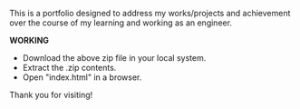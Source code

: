 This is a portfolio designed to address my works/projects and achievement over the course of my learning and working as an engineer. 

**WORKING**
- Download the above zip file in your local system.
- Extract the .zip contents.
- Open "index.html" in a browser.

Thank you for visiting!
